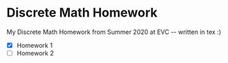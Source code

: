 Discrete Math Homework
========================

My Discrete Math Homework from Summer 2020 at EVC -- written in tex :)

- [x] Homework 1
- [ ] Homework 2
